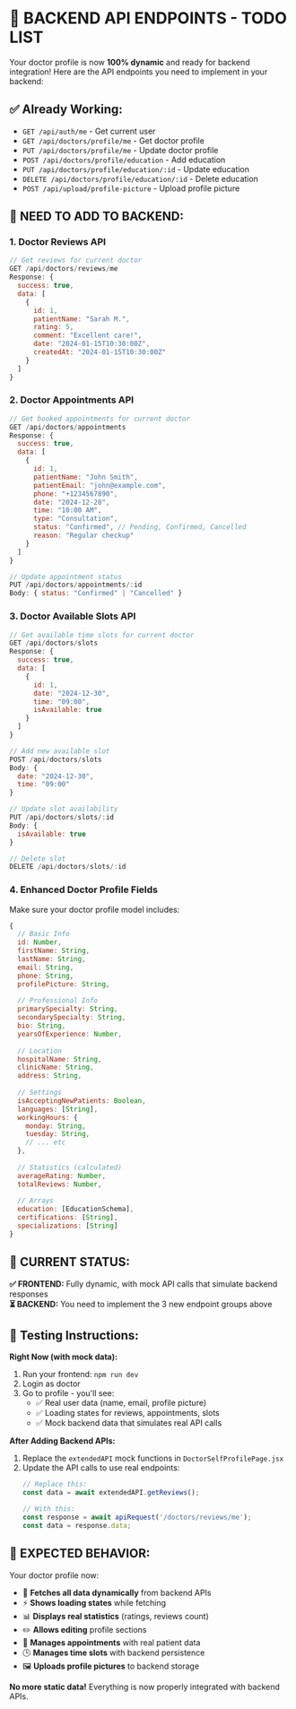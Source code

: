 # 🔗 BACKEND API ENDPOINTS - TODO LIST

Your doctor profile is now **100% dynamic** and ready for backend integration! Here are the API endpoints you need to implement in your backend:

## ✅ **Already Working:**
- `GET /api/auth/me` - Get current user
- `GET /api/doctors/profile/me` - Get doctor profile  
- `PUT /api/doctors/profile/me` - Update doctor profile
- `POST /api/doctors/profile/education` - Add education
- `PUT /api/doctors/profile/education/:id` - Update education
- `DELETE /api/doctors/profile/education/:id` - Delete education
- `POST /api/upload/profile-picture` - Upload profile picture

## 🔧 **NEED TO ADD TO BACKEND:**

### 1. **Doctor Reviews API**
```javascript
// Get reviews for current doctor
GET /api/doctors/reviews/me
Response: {
  success: true,
  data: [
    {
      id: 1,
      patientName: "Sarah M.",
      rating: 5,
      comment: "Excellent care!",
      date: "2024-01-15T10:30:00Z",
      createdAt: "2024-01-15T10:30:00Z"
    }
  ]
}
```

### 2. **Doctor Appointments API**
```javascript
// Get booked appointments for current doctor
GET /api/doctors/appointments
Response: {
  success: true,
  data: [
    {
      id: 1,
      patientName: "John Smith",
      patientEmail: "john@example.com",
      phone: "+1234567890",
      date: "2024-12-28",
      time: "10:00 AM",
      type: "Consultation",
      status: "Confirmed", // Pending, Confirmed, Cancelled
      reason: "Regular checkup"
    }
  ]
}

// Update appointment status
PUT /api/doctors/appointments/:id
Body: { status: "Confirmed" | "Cancelled" }
```

### 3. **Doctor Available Slots API**
```javascript
// Get available time slots for current doctor
GET /api/doctors/slots
Response: {
  success: true,
  data: [
    {
      id: 1,
      date: "2024-12-30",
      time: "09:00",
      isAvailable: true
    }
  ]
}

// Add new available slot
POST /api/doctors/slots
Body: {
  date: "2024-12-30",
  time: "09:00"
}

// Update slot availability
PUT /api/doctors/slots/:id
Body: {
  isAvailable: true
}

// Delete slot
DELETE /api/doctors/slots/:id
```

### 4. **Enhanced Doctor Profile Fields**
Make sure your doctor profile model includes:
```javascript
{
  // Basic Info
  id: Number,
  firstName: String,
  lastName: String,
  email: String,
  phone: String,
  profilePicture: String,
  
  // Professional Info
  primarySpecialty: String,
  secondarySpecialty: String,
  bio: String,
  yearsOfExperience: Number,
  
  // Location
  hospitalName: String,
  clinicName: String,
  address: String,
  
  // Settings
  isAcceptingNewPatients: Boolean,
  languages: [String],
  workingHours: {
    monday: String,
    tuesday: String,
    // ... etc
  },
  
  // Statistics (calculated)
  averageRating: Number,
  totalReviews: Number,
  
  // Arrays
  education: [EducationSchema],
  certifications: [String],
  specializations: [String]
}
```

## 🔄 **CURRENT STATUS:**

**✅ FRONTEND:** Fully dynamic, with mock API calls that simulate backend responses  
**⏳ BACKEND:** You need to implement the 3 new endpoint groups above  

## 🧪 **Testing Instructions:**

**Right Now (with mock data):**
1. Run your frontend: `npm run dev`
2. Login as doctor
3. Go to profile - you'll see:
   - ✅ Real user data (name, email, profile picture)
   - ✅ Loading states for reviews, appointments, slots
   - ✅ Mock backend data that simulates real API calls

**After Adding Backend APIs:**
1. Replace the `extendedAPI` mock functions in `DoctorSelfProfilePage.jsx`
2. Update the API calls to use real endpoints:
   ```javascript
   // Replace this:
   const data = await extendedAPI.getReviews();
   
   // With this:
   const response = await apiRequest('/doctors/reviews/me');
   const data = response.data;
   ```

## 🎯 **EXPECTED BEHAVIOR:**

Your doctor profile now:
- 🔄 **Fetches all data dynamically** from backend APIs
- ⚡ **Shows loading states** while fetching  
- 📊 **Displays real statistics** (ratings, reviews count)
- ✏️ **Allows editing** profile sections
- 📅 **Manages appointments** with real patient data
- 🕒 **Manages time slots** with backend persistence
- 🖼️ **Uploads profile pictures** to backend storage

**No more static data!** Everything is now properly integrated with backend APIs.